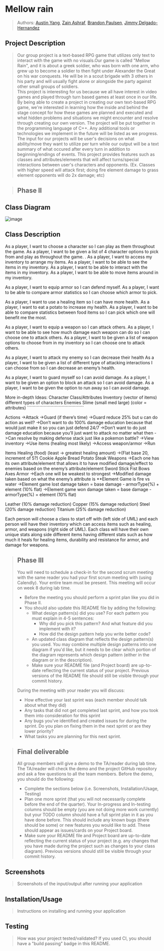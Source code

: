 # Mellow rain
 > Authors: [Austin Yang](https://github.com/Toona114),
 >          [Zain Ashraf](https://github.com/zain-ashraf),
 >          [Brandon Paulsen](https://github.com/Poly1581),
 >          [Jimmy Delgado-Hernandez](https://github.com/Maker424)

## Project Description
 > Our group project is a text-based RPG game that utilizes only text to interact with the game with no visuals.Our game is called "Mellow Rain", and it is about a greek soldier, who was born with one arm, who grew up to become a soldier to then fight under Alexander the Great on his war conquests. He will be in a scout brigade with 3 others in his party and will usually fight alone or alongside the party against other small groups of soldiers.  
 > This project is interesting for us because we all have interest in video games and played through turn based games at least once in our life. By being able to create a project in creating our own text-based RPG game, we're interested in learning how the inside and behind the stage concept for how these games are planned and executed and what hidden problems and situations we might encounter and resolve through creating our own version.
 > The project will be put together in the programming language of C++. Any additional tools or technologies we implement in the future will be listed as we progress.
 > The input for our projects will be user's decisions on what ability/move they want to utilize per turn while our output will be a text summary of what occured          after every turn in addition to beginning/endings of events. This project provides features such as classes and attributes/elements that will affect turns/special      interactions between user's characters and opponents. (Ex. Classes with higher speed will attack first; doing fire element damage to grass element opponents will      do 2x damage; etc)

 > ## Phase II
## Class Diagram
![image](https://cdn.discordapp.com/attachments/961506732679503932/970524029964394506/unknown.png)

## Class Description
As a player, I want to choose a character so I can play as them throughout the game.
As a player, I want to be given a list of 4 character options to pick from and play as throughout the game.
.
As a player, I want to access my inventory to arrange my items.
As a player, I want to be able to see the items in my inventory.
As a player, I want to be able to interact with the items in my inventory.
As a player, I want to be able to move items around in my inventory.

As a player, I want to equip armor so I can defend myself.
As a player, I want to be able to compare armor statistics so I can choose which armor to pick.

As a player, I want to use a healing item so I can have more health.
As a player, I want to eat a potato to increase my health.
As a player, I want to be able to compare statistics between food items so I can pick which one will benefit me the most.

As a player, I want to equip a weapon so I can attack others.
As a player, I want to be able to see how much damage each weapon can do so I can choose one to attack others.
As a player, I want to be given a list of weapon options to choose from in my inventory so I can choose one to attack others.

As a player, I want to attack my enemy so I can decrease their health
As a player, I want to be given a list of different type of attacking interactions I can choose from so I can decrease an enemy’s health.

As a player, I want to guard myself so I can avoid damage.
As a player, I want to be given an option to block an attack so I can avoid damage.
As a player, I want to be given the option to run away so I can avoid damage.

More in-depth
Ideas:
Character
Class/Attributes
Inventory (vector of items)
different types of characters
Enemies
Slime (small med large) (color = attributes)				`````````````````````````````````````````

Actions
->Attack
->Guard (if there’s time)
			->Guard reduce 25% but u can do action as well?
				->Don’t want to do 100% damage education because that would just make it so you can just defend 24/7
				->Don’t want to do just damage education because you’ll just want to attack no matter what then
				->Can resolve by making defense stack just like a pokemon battle?
->View inventory
->Use items (healing most likely)
->Access weapon/armor
->Run


Items
Healing (food) (least -> greatest healing amount) 
->(Flat base 20, increment of 5?)
Cookie
Apple
Bread
Potato
Steak
Weapons
->Each one has its own attribute/element that allows it to have modified damage/effect to enemies based on the enemy’s attribute/element
Sword
Stick
Fist
Bows
Axes
Armor
	->Each one will be weakest to strongest
	->Modified damage taken based on what the enemy’s attribute is
		**Element Game is fire vs water
		->Element game lost
 damage taken = base damage - armorType(%) + element (10% flat)
->Element game won
damage taken = base damage - armorType(%) = element (10% flat)

Leather (10% damage reduction)
Copper (15% damage reduction)
Steel (20% damage reduction)
Titanium (25% damage reduction)

Each person will choose a class to start off with (left side of UML) and each person will have their inventory which can access items such as healing, armor, and weapons (right side of UML). Each class will have their own unique stats along side different items having different stats such as how much it heals for healing items, durability and resistance for armor, and damage for weapons.
 
 > ## Phase III
 > You will need to schedule a check-in for the second scrum meeting with the same reader you had your first scrum meeting with (using Calendly). Your entire team must be present. This meeting will occur on week 8 during lab time.
 > * Before the meeting you should perform a sprint plan like you did in Phase II.
 > * You should also update this README file by adding the following:
 >   * What design pattern(s) did you use? For each pattern you must explain in 4-5 sentences:
 >     * Why did you pick this pattern? And what feature did you implement with it?
 >     * How did the design pattern help you write better code?
 >   * An updated class diagram that reflects the design pattern(s) you used. You may combine multiple design patterns into one diagram if you'd like, but it needs to be clear which portion of the diagram represents which design pattern (either in the diagram or in the description).
 >   * Make sure your README file (and Project board) are up-to-date reflecting the current status of your project. Previous versions of the README file should still be visible through your commit history.
> 
> During the meeting with your reader you will discuss: 
 > * How effective your last sprint was (each member should talk about what they did)
 > * Any tasks that did not get completed last sprint, and how you took them into consideration for this sprint
 > * Any bugs you've identified and created issues for during the sprint. Do you plan on fixing them in the next sprint or are they lower priority?
 > * What tasks you are planning for this next sprint.

 
 > ## Final deliverable
 > All group members will give a demo to the TA/reader during lab time. The TA/reader will check the demo and the project GitHub repository and ask a few questions to all the team members. 
 > Before the demo, you should do the following:
 > * Complete the sections below (i.e. Screenshots, Installation/Usage, Testing)
 > * Plan one more sprint (that you will not necessarily complete before the end of the quarter). Your In-progress and In-testing columns should be empty (you are not doing more work currently) but your TODO column should have a full sprint plan in it as you have done before. This should include any known bugs (there should be some) or new features you would like to add. These should appear as issues/cards on your Project board.
 > * Make sure your README file and Project board are up-to-date reflecting the current status of your project (e.g. any changes that you have made during the project such as changes to your class diagram). Previous versions should still be visible through your commit history. 
 
 ## Screenshots
 > Screenshots of the input/output after running your application
 ## Installation/Usage
 > Instructions on installing and running your application
 ## Testing
 > How was your project tested/validated? If you used CI, you should have a "build passing" badge in this README.
 
